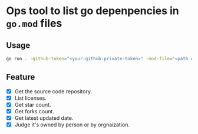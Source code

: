 Ops tool to list go depenpencies in `go.mod` files
===

## Usage

```bash
go run . -github-token="<your-github-private-token>" -mod-file="<path of go.mod file>"
```

## Feature

- [x] Get the source code repository.
- [x] List licenses.
- [x] Get star count.
- [x] Get forks count.
- [x] Get latest updated date.
- [x] Judge it's owned by person or by orgnaization.
